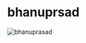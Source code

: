 # bhanuprsad
![bhanuprasad](https://user-images.githubusercontent.com/108081269/219855226-4fb3ac3d-9816-4f7a-a458-76a425b483d2.jpeg)
